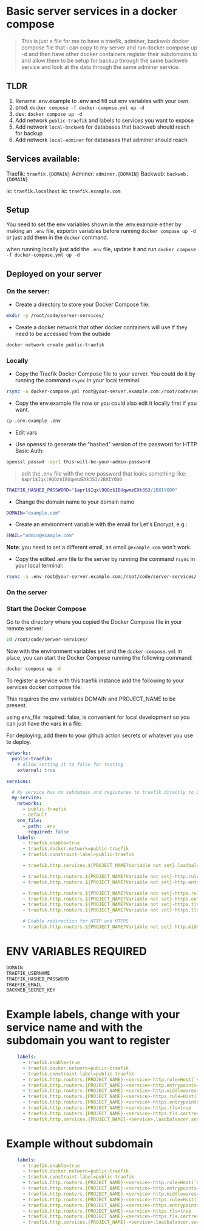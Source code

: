 # Basic server services in a docker compose

> This is just a file for me to have a traefik, adminer, backweb docker compose file that i can copy to my server
> and run docker compose up -d and then have other docker containers register their subdomains to and allow them
> to be setup for backup through the same backweb service and look at the data through the same adminer service.

## TLDR

1. Rename .env.example to .env and fill out env variables with your own.
2. prod: `docker compose -f docker-compose.yml up -d`
2. dev: `docker compose up -d`
3. Add network `public-traefik` and labels to services you want to expose
4. Add network `local-backweb` for databases that backweb should reach for backup
5. Add network `local-adminer` for databases that adminer should reach


## Services available:

Traefik: `traefik.{DOMAIN}`
Adminer: `adminer.{DOMAIN}`
Backweb: `backweb.{DOMAIN}`

ie: `traefik.localhost`
ie: `traefik.example.com`


## Setup

You need to set the env variables shown in the .env.example either by making an `.env` file, exportin variables before running
`docker compose up -d` or just add them in the `docker` command.

when running locally just add the `.env` file, update it and run `docker compose -f docker-compose.yml up -d`


## Deployed on your server

### On the server:

* Create a directory to store your Docker Compose file:

```bash
mkdir -p /root/code/server-services/
```

* Create a docker network that other docker containers will use if they need to be accessed from the outside

```bash
docker network create public-traefik
```

### Locally

* Copy the Traefik Docker Compose file to your server. You could do it by running the command `rsync` in your local terminal:

```bash
rsync -a docker-compose.yml root@your-server.example.com:/root/code/server-services/
```

* Copy the env.example file now or you could also edit it locally first if you want.

```bash
cp .env.example .env
```

* Edit vars

* Use openssl to generate the "hashed" version of the password for HTTP Basic Auth:

```bash
openssl passwd -apr1 this-will-be-your-admin-password
```

> edit the .env file with the new password that looks something like: `$apr1$Iqxl9QOz$I8UqwmzEXk3S3/2BXIYOD0`

```bash
TRAEFIK_HASHED_PASSWORD="$apr1$Iqxl9QOz$I8UqwmzEXk3S3/2BXIYOD0"
```


* Change the domain name to your domain name

```bash
DOMAIN="example.com"
```

* Create an environment variable with the email for Let's Encrypt, e.g.:

```bash
EMAIL="admin@example.com"
```

**Note**: you need to set a different email, an email `@example.com` won't work.


* Copy the edited .env file to the server by running the command `rsync` in your local terminal:

```bash
rsync -a .env root@your-server.example.com:/root/code/server-services/
```

### On the server

### Start the Docker Compose

Go to the directory where you copied the Docker Compose file in your remote server:

```bash
cd /root/code/server-services/
```

Now with the environment variables set and the `docker-compose.yml` in place, you can start the Docker Compose running the following command:

```bash
docker compose up -d
```


To register a service with this traefik instance add the following to your services docker compose file:

This requires the env variables DOMAIN and PROJECT_NAME to be present.

using env_file: required: false, is convenient for local development so you can just have the vars in a file.

For deploying, add them to your github action secrets or whatever you use to deploy.

```yml
networks:
  public-traefik:
    # Allow setting it to false for testing
    external: true

services:

  # My service has no subdomain and registeres to traefik directly to DOMAIN ie test.com
  my-service:
    networks:
      - public-traefik
      - default
    env_file:
      - path: .env
        required: false
    labels:
      - traefik.enable=true
      - traefik.docker.network=public-traefik
      - traefik.constraint-label=public-traefik

      - traefik.http.services.${PROJECT_NAME?Variable not set}.loadbalancer.server.port=8000

      - traefik.http.routers.${PROJECT_NAME?Variable not set}-http.rule=Host(`${DOMAIN?Variable not set}`)
      - traefik.http.routers.${PROJECT_NAME?Variable not set}-http.entrypoints=http

      - traefik.http.routers.${PROJECT_NAME?Variable not set}-https.rule=Host(`${DOMAIN?Variable not set}`)
      - traefik.http.routers.${PROJECT_NAME?Variable not set}-https.entrypoints=https
      - traefik.http.routers.${PROJECT_NAME?Variable not set}-https.tls=true
      - traefik.http.routers.${PROJECT_NAME?Variable not set}-https.tls.certresolver=le

      # Enable redirection for HTTP and HTTPS
      - traefik.http.routers.${PROJECT_NAME?Variable not set}-http.middlewares=https-redirect
```



# ENV VARIABLES REQUIRED

```bash
DOMAIN
TRAEFIK_USERNAME
TRAEFIK_HASHED_PASSWORD
TRAEFIK_EMAIL
BACKWEB_SECRET_KEY

```

# Example labels, change <service> with your service name and <subdomain> with the subdomain you want to register

```yml
    labels:
      - traefik.enable=true
      - traefik.docker.network=public-traefik
      - traefik.constraint-label=public-traefik
      - traefik.http.routers.{PROJECT_NAME}-<service>-http.rule=Host(`<subdomain>.${DOMAIN?Variable not set}`)
      - traefik.http.routers.{PROJECT_NAME}-<service>-http.entrypoints=http
      - traefik.http.routers.{PROJECT_NAME}-<service>-http.middlewares=https-redirect
      - traefik.http.routers.{PROJECT_NAME}-<service>-https.rule=Host(`<subdomain>.${DOMAIN?Variable not set}`)
      - traefik.http.routers.{PROJECT_NAME}-<service>-https.entrypoints=https
      - traefik.http.routers.{PROJECT_NAME}-<service>-https.tls=true
      - traefik.http.routers.{PROJECT_NAME}-<service>-https.tls.certresolver=le
      - traefik.http.services.{PROJECT_NAME}-<service>.loadbalancer.server.port=8085
```

# Example without subdomain

```yml
    labels:
      - traefik.enable=true
      - traefik.docker.network=public-traefik
      - traefik.constraint-label=public-traefik
      - traefik.http.routers.{PROJECT_NAME}-<service>-http.rule=Host(`${DOMAIN?Variable not set}`)
      - traefik.http.routers.{PROJECT_NAME}-<service>-http.entrypoints=http
      - traefik.http.routers.{PROJECT_NAME}-<service>-http.middlewares=https-redirect
      - traefik.http.routers.{PROJECT_NAME}-<service>-https.rule=Host(`${DOMAIN?Variable not set}`)
      - traefik.http.routers.{PROJECT_NAME}-<service>-https.entrypoints=https
      - traefik.http.routers.{PROJECT_NAME}-<service>-https.tls=true
      - traefik.http.routers.{PROJECT_NAME}-<service>-https.tls.certresolver=le
      - traefik.http.services.{PROJECT_NAME}-<service>.loadbalancer.server.port=8085
```
